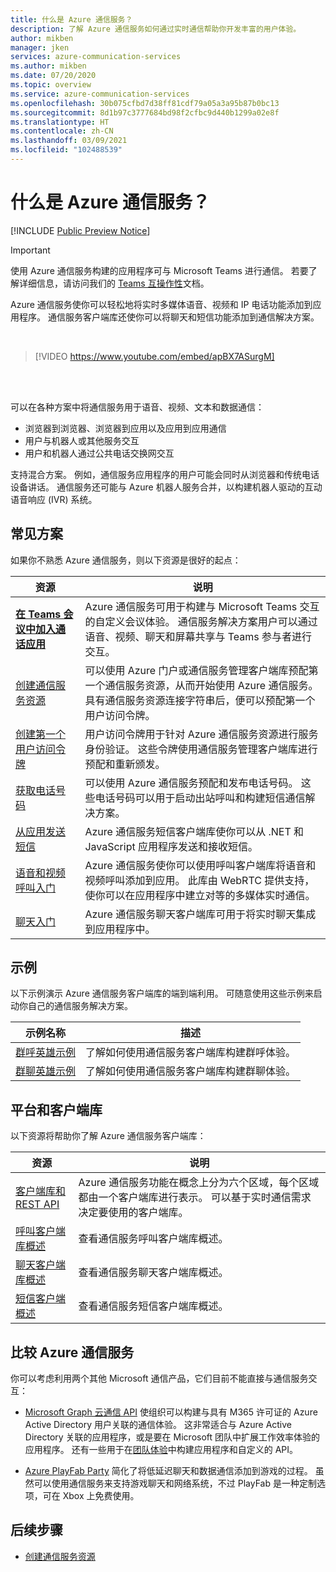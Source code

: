 ```yaml
---
title: 什么是 Azure 通信服务？
description: 了解 Azure 通信服务如何通过实时通信帮助你开发丰富的用户体验。
author: mikben
manager: jken
services: azure-communication-services
ms.author: mikben
ms.date: 07/20/2020
ms.topic: overview
ms.service: azure-communication-services
ms.openlocfilehash: 30b075cfbd7d38ff81cdf79a05a3a95b87b0bc13
ms.sourcegitcommit: 8d1b97c3777684bd98f2cfbc9d440b1299a02e8f
ms.translationtype: HT
ms.contentlocale: zh-CN
ms.lasthandoff: 03/09/2021
ms.locfileid: "102488539"
---
```

# <a name="what-is-azure-communication-services"></a>什么是 Azure 通信服务？

[!INCLUDE [Public Preview Notice](./includes/public-preview-include.md)]

> [!IMPORTANT]
> 使用 Azure 通信服务构建的应用程序可与 Microsoft Teams 进行通信。 若要了解详细信息，请访问我们的 [Teams 互操作性](./quickstarts/voice-video-calling/get-started-teams-interop.md)文档。


Azure 通信服务使你可以轻松地将实时多媒体语音、视频和 IP 电话功能添加到应用程序。 通信服务客户端库还使你可以将聊天和短信功能添加到通信解决方案。

<br>

> [!VIDEO https://www.youtube.com/embed/apBX7ASurgM]

<br>
<br>

可以在各种方案中将通信服务用于语音、视频、文本和数据通信：

- 浏览器到浏览器、浏览器到应用以及应用到应用通信
- 用户与机器人或其他服务交互
- 用户和机器人通过公共电话交换网交互

支持混合方案。 例如，通信服务应用程序的用户可能会同时从浏览器和传统电话设备讲话。 通信服务还可能与 Azure 机器人服务合并，以构建机器人驱动的互动语音响应 (IVR) 系统。

## <a name="common-scenarios"></a>常见方案

如果你不熟悉 Azure 通信服务，则以下资源是很好的起点：
<br>

| 资源                               |说明                           |
|---                                    |---                                   |
|**[在 Teams 会议中加入通话应用](./quickstarts/voice-video-calling/get-started-teams-interop.md)**|Azure 通信服务可用于构建与 Microsoft Teams 交互的自定义会议体验。 通信服务解决方案用户可以通过语音、视频、聊天和屏幕共享与 Teams 参与者进行交互。|
|[创建通信服务资源](./quickstarts/create-communication-resource.md)|可以使用 Azure 门户或通信服务管理客户端库预配第一个通信服务资源，从而开始使用 Azure 通信服务。 具有通信服务资源连接字符串后，便可以预配第一个用户访问令牌。|
|[创建第一个用户访问令牌](./quickstarts/access-tokens.md)|用户访问令牌用于针对 Azure 通信服务资源进行服务身份验证。 这些令牌使用通信服务管理客户端库进行预配和重新颁发。|
|[获取电话号码](./quickstarts/telephony-sms/get-phone-number.md)|可以使用 Azure 通信服务预配和发布电话号码。 这些电话号码可以用于启动出站呼叫和构建短信通信解决方案。|
|[从应用发送短信](./quickstarts/telephony-sms/send.md)|Azure 通信服务短信客户端库使你可以从 .NET 和 JavaScript 应用程序发送和接收短信。|
|[语音和视频呼叫入门](./quickstarts/voice-video-calling/getting-started-with-calling.md)| Azure 通信服务使你可以使用呼叫客户端库将语音和视频呼叫添加到应用。 此库由 WebRTC 提供支持，使你可以在应用程序中建立对等的多媒体实时通信。|
|[聊天入门](./quickstarts/chat/get-started.md)|Azure 通信服务聊天客户端库可用于将实时聊天集成到应用程序中。|


## <a name="samples"></a>示例

以下示例演示 Azure 通信服务客户端库的端到端利用。 可随意使用这些示例来启动你自己的通信服务解决方案。
<br>

| 示例名称                               | 描述                           |
|---                                    |---                                   |
|[群呼英雄示例](./samples/calling-hero-sample.md)|了解如何使用通信服务客户端库构建群呼体验。|
|[群聊英雄示例](./samples/chat-hero-sample.md)|了解如何使用通信服务客户端库构建群聊体验。|


## <a name="platforms-and-client-libraries"></a>平台和客户端库

以下资源将帮助你了解 Azure 通信服务客户端库：

| 资源                               | 说明                           |
|---                                    |---                                   |
|[客户端库和 REST API](./concepts/sdk-options.md)|Azure 通信服务功能在概念上分为六个区域，每个区域都由一个客户端库进行表示。 可以基于实时通信需求决定要使用的客户端库。|
|[呼叫客户端库概述](./concepts/voice-video-calling/calling-sdk-features.md)|查看通信服务呼叫客户端库概述。|
|[聊天客户端库概述](./concepts/chat/sdk-features.md)|查看通信服务聊天客户端库概述。|
|[短信客户端概述](./concepts/telephony-sms/sdk-features.md)|查看通信服务短信客户端库概述。|

## <a name="compare-azure-communication-services"></a>比较 Azure 通信服务

你可以考虑利用两个其他 Microsoft 通信产品，它们目前不能直接与通信服务交互：

 - [Microsoft Graph 云通信 API](/graph/cloud-communications-concept-overview) 使组织可以构建与具有 M365 许可证的 Azure Active Directory 用户关联的通信体验。 这非常适合与 Azure Active Directory 关联的应用程序，或是要在 Microsoft 团队中扩展工作效率体验的应用程序。 还有一些用于在[团队体验](/microsoftteams/platform/?preserve-view=true&view=msteams-client-js-latest)中构建应用程序和自定义的 API。

 - [Azure PlayFab Party](/gaming/playfab/features/multiplayer/networking/) 简化了将低延迟聊天和数据通信添加到游戏的过程。 虽然可以使用通信服务来支持游戏聊天和网络系统，不过 PlayFab 是一种定制选项，可在 Xbox 上免费使用。


## <a name="next-steps"></a>后续步骤

 - [创建通信服务资源](./quickstarts/create-communication-resource.md)
